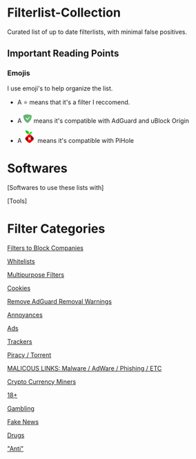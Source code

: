 # Filterlist-Collection
Curated list of up to date filterlists, with minimal false positives.

## Important Reading Points

### Emojis

I use emoji's to help organize the list.

- A ⭐ means that it's a filter I reccomend. 

- A ![](https://raw.githubusercontent.com/DevShubam/Filterlist-Collection/main/img/Icon-Notification.png) means it's compatible with AdGuard and uBlock Origin

- A ![](https://raw.githubusercontent.com/DevShubam/Filterlist-Collection/main/img/Icon-Small.png) means it's compatible with PiHole

# Softwares

[Softwares to use these lists with]

[Tools]

# Filter Categories

[Filters to Block Companies](https://github.com/DevShubam/Filterlist-Collection/blob/main/filters/companies/Companies.md)

[Whitelists](https://github.com/DevShubam/Filterlist-Collection/blob/main/filters/whitelist.md)

[Multipurpose Filters](https://github.com/DevShubam/Filterlist-Collection/blob/main/filters/Multiple.md)

[Cookies](https://github.com/DevShubam/Filterlist-Collection/blob/main/filters/Cookies.md)

[Remove AdGuard Removal Warnings](https://github.com/DevShubam/Filterlist-Collection/blob/main/filters/Anti%20Anti%20Adblock.md)

[Annoyances](https://github.com/DevShubam/Filterlist-Collection/blob/main/filters/Annoyances.md)

[Ads](https://github.com/DevShubam/Filterlist-Collection/blob/main/filters/Ads.md)

[Trackers](https://github.com/DevShubam/Filterlist-Collection/blob/main/filters/Trackers.md)

[Piracy / Torrent](https://github.com/DevShubam/Filterlist-Collection/blob/main/filters/Piracy.md)

[MALICOUS LINKS: Malware / AdWare / Phishing / ETC](https://github.com/DevShubam/Filterlist-Collection/blob/main/filters/Malicous.md)

[Crypto Currency Miners](https://github.com/DevShubam/Filterlist-Collection/blob/main/filters/Crypto.md)

[18+](https://github.com/DevShubam/Filterlist-Collection/blob/main/filters/18.md)

[Gambling](https://github.com/DevShubam/Filterlist-Collection/blob/main/filters/Gambling.md#gambling-filterlists)

[Fake News](https://github.com/DevShubam/Filterlist-Collection/blob/main/filters/Fake%20News.md) 

[Drugs](https://github.com/DevShubam/Filterlist-Collection/blob/main/filters/Drugs.md)

["Anti"](https://github.com/DevShubam/Filterlist-Collection/blob/main/filters/Anti.md)
